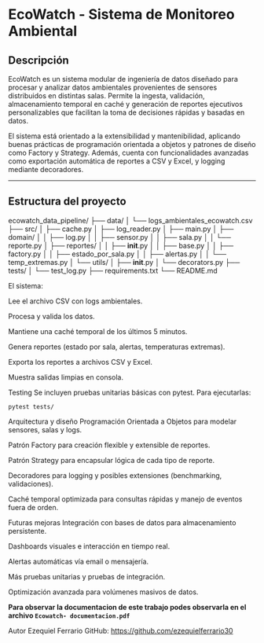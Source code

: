# EcoWatch - Sistema de Monitoreo Ambiental

## Descripción

EcoWatch es un sistema modular de ingeniería de datos diseñado para procesar y analizar datos ambientales provenientes de sensores distribuidos en distintas salas. Permite la ingesta, validación, almacenamiento temporal en caché y generación de reportes ejecutivos personalizables que facilitan la toma de decisiones rápidas y basadas en datos.

El sistema está orientado a la extensibilidad y mantenibilidad, aplicando buenas prácticas de programación orientada a objetos y patrones de diseño como Factory y Strategy. Además, cuenta con funcionalidades avanzadas como exportación automática de reportes a CSV y Excel, y logging mediante decoradores.

---

## Estructura del proyecto

ecowatch_data_pipeline/
├── data/
│   └── logs_ambientales_ecowatch.csv
├── src/
│   ├── cache.py
│   ├── log_reader.py
│   ├── main.py
│   ├── domain/
│   │   ├── log.py
│   │   ├── sensor.py
│   │   ├── sala.py
│   │   └── reporte.py
│   ├── reportes/
│   │   ├── __init__.py
│   │   ├── base.py
│   │   ├── factory.py
│   │   ├── estado_por_sala.py
│   │   ├── alertas.py
│   │   └── temp_extremas.py
│   └── utils/
│       ├── __init__.py
│       └── decorators.py
├── tests/
│   └── test_log.py
├── requirements.txt
└── README.md




El sistema:

Lee el archivo CSV con logs ambientales.

Procesa y valida los datos.

Mantiene una caché temporal de los últimos 5 minutos.

Genera reportes (estado por sala, alertas, temperaturas extremas).

Exporta los reportes a archivos CSV y Excel.

Muestra salidas limpias en consola.

Testing
Se incluyen pruebas unitarias básicas con pytest. Para ejecutarlas:



`pytest tests/`

Arquitectura y diseño
Programación Orientada a Objetos para modelar sensores, salas y logs.

Patrón Factory para creación flexible y extensible de reportes.

Patrón Strategy para encapsular lógica de cada tipo de reporte.

Decoradores para logging y posibles extensiones (benchmarking, validaciones).

Caché temporal optimizada para consultas rápidas y manejo de eventos fuera de orden.

Futuras mejoras
Integración con bases de datos para almacenamiento persistente.

Dashboards visuales e interacción en tiempo real.

Alertas automáticas vía email o mensajería.

Más pruebas unitarias y pruebas de integración.

Optimización avanzada para volúmenes masivos de datos.


**Para observar la documentacion de este trabajo podes observarla en el archivo `Ecowatch- documentacion.pdf`**

Autor
Ezequiel Ferrario
GitHub: https://github.com/ezequielferrario30